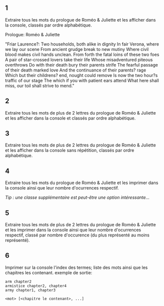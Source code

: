 ## 1

Extraire tous les mots du prologue de Roméo & Juliette et les afficher dans la console, classés par ordre alphabétique.

Prologue:  Roméo & Juliette

"Friar Laurence?: Two households, both alike in dignity In fair Verona, where we lay our scene From ancient grudge break
to new mutiny Where civil blood makes civil hands unclean. From forth the fatal loins of these two foes A pair of
star-crossed lovers take their life Whose misadventured piteous overthrows Do with their death bury their parents strife
The fearful passage of their death marked love And the continuance of their parents? rage Which but their childrens?
end, nought could remove Is now the two hour?s traffic of our stage The which if you with patient ears attend What here
shall miss, our toil shall strive to mend."

## 2

Extraire tous les mots de plus de 2 lettres du prologue de Roméo & Juliette et les afficher dans la console et classés
par ordre alphabétique.

## 3

Extraire tous les mots de plus de 2 lettres du prologue de Roméo & Juliette et les afficher dans la console sans
répétition, classés par ordre alphabétique.

## 4

Extraire tous les mots du prologue de Roméo & Juliette et les imprimer dans la console ainsi que leur nombre
d'ocurrences respectif.

_Tip : une classe supplémentaire est peut-être une option intéressante..._

## 5

Extraire tous les mots de plus de 2 lettres du prologue de Roméo & Juliette et les imprimer dans la console ainsi que
leur nombre d'ocurrences respectif, classé par nombre d'occurence (du plus représenté au moins représenté).

## 6

Imprimer sur la console l'index des termes; liste des mots ainsi que les chapitres les contenant. exemple de sortie:

```
arm chapter2
armistice chapter2, chapter4
army chapter1, chapter3
```

```
<mot> [<chapitre le contenant>, ...]
```